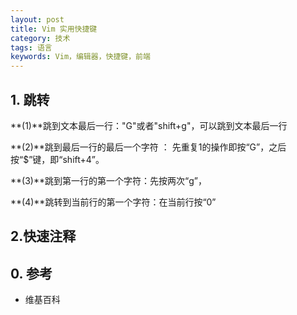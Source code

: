 ```yaml
---
layout: post
title: Vim 实用快捷键
category: 技术
tags: 语言
keywords: Vim，编辑器，快捷键，前端
---
```




## 1. 跳转

**(1)**跳到文本最后一行："G"或者"shift+g"，可以跳到文本最后一行

**(2)**跳到最后一行的最后一个字符 ： 先重复1的操作即按“G”，之后按“$”键，即“shift+4”。

**(3)**跳到第一行的第一个字符：先按两次“g”，

**(4)**跳转到当前行的第一个字符：在当前行按“0”

## 2.快速注释




## 0. 参考

- 维基百科
